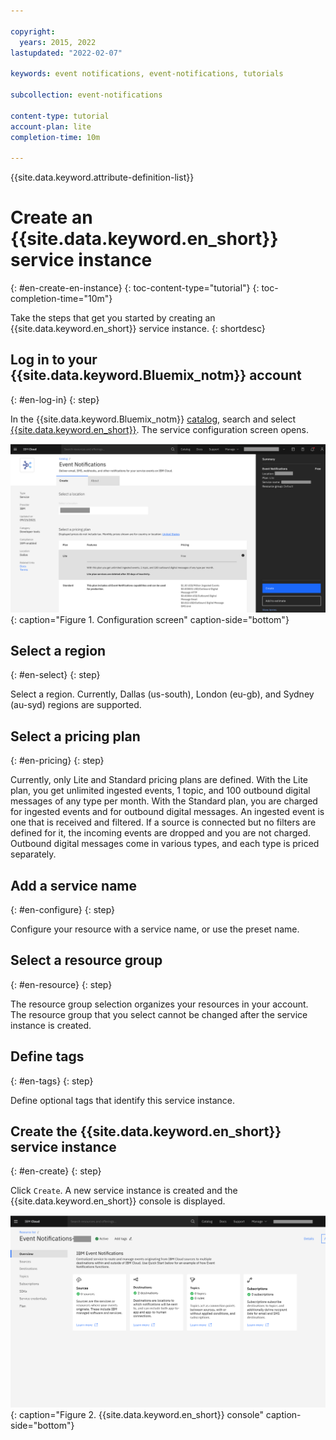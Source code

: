 ```yaml
---

copyright:
  years: 2015, 2022
lastupdated: "2022-02-07"

keywords: event notifications, event-notifications, tutorials

subcollection: event-notifications

content-type: tutorial
account-plan: lite
completion-time: 10m

---
```


{{site.data.keyword.attribute-definition-list}}

# Create an {{site.data.keyword.en_short}} service instance
{: #en-create-en-instance}
{: toc-content-type="tutorial"}
{: toc-completion-time="10m"}

Take the steps that get you started by creating an {{site.data.keyword.en_short}} service instance.
{: shortdesc}

## Log in to your {{site.data.keyword.Bluemix_notm}} account
{: #en-log-in}
{: step}

In the {{site.data.keyword.Bluemix_notm}} [catalog](https://test.cloud.ibm.com/catalog#services), search and select [{{site.data.keyword.en_short}}](https://test.cloud.ibm.com/catalog/services/event-notifications). The service configuration screen opens.

![Event Notifications configuration](images/en-select.png "Configuration screen"){: caption="Figure 1. Configuration screen" caption-side="bottom"}

## Select a region
{: #en-select}
{: step}

Select a region. Currently, Dallas (us-south), London (eu-gb), and Sydney (au-syd) regions are supported.

## Select a pricing plan
{: #en-pricing}
{: step}

Currently, only Lite and Standard pricing plans are defined. 
With the Lite plan, you get unlimited ingested events, 1 topic, and 100 outbound digital messages of any type per month.
With the Standard plan, you are charged for ingested events and for outbound digital messages. An ingested event is one that is received and filtered. If a source is connected but no filters are defined for it, the incoming events are dropped and you are not charged. Outbound digital messages come in various types, and each type is priced separately.

## Add a service name
{: #en-configure}
{: step}

Configure your resource with a service name, or use the preset name.

## Select a resource group
{: #en-resource}
{: step}

The resource group selection organizes your resources in your account. The resource group that you select cannot be changed after the service instance is created.

## Define tags
{: #en-tags}
{: step}

Define optional tags that identify this service instance.

## Create the {{site.data.keyword.en_short}} service instance
{: #en-create}
{: step}

Click `Create`. A new service instance is created and the {{site.data.keyword.en_short}} console is displayed.

![Event Notifications console](images/en-console.png "Console"){: caption="Figure 2. {{site.data.keyword.en_short}} console" caption-side="bottom"}
